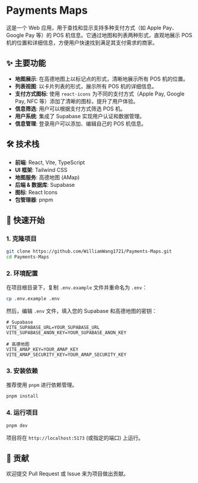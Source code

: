 # Payments Maps

这是一个 Web 应用，用于查找和显示支持多种支付方式（如 Apple Pay、Google Pay 等）的 POS 机信息。它通过地图和列表两种形式，直观地展示 POS 机的位置和详细信息，方便用户快速找到满足其支付需求的商家。

## ✨ 主要功能

- **地图展示**: 在高德地图上以标记点的形式，清晰地展示所有 POS 机的位置。
- **列表视图**: 以卡片列表的形式，展示所有 POS 机的详细信息。
- **支付方式图标**: 使用 `react-icons` 为不同的支付方式（Apple Pay, Google Pay, NFC 等）添加了清晰的图标，提升了用户体验。
- **信息筛选**: 用户可以根据支付方式筛选 POS 机。
- **用户系统**: 集成了 Supabase 实现用户认证和数据管理。
- **信息管理**: 登录用户可以添加、编辑自己的 POS 机信息。

## 🛠️ 技术栈

- **前端**: React, Vite, TypeScript
- **UI 框架**: Tailwind CSS
- **地图服务**: 高德地图 (AMap)
- **后端 & 数据库**: Supabase
- **图标**: React Icons
- **包管理器**: pnpm

## 🚀 快速开始

### 1. 克隆项目

```bash
git clone https://github.com/WilliamWang1721/Payments-Maps.git
cd Payments-Maps
```

### 2. 环境配置

在项目根目录下，复制 `.env.example` 文件并重命名为 `.env`：

```bash
cp .env.example .env
```

然后，编辑 `.env` 文件，填入您的 Supabase 和高德地图的密钥：

```
# Supabase
VITE_SUPABASE_URL=YOUR_SUPABASE_URL
VITE_SUPABASE_ANON_KEY=YOUR_SUPABASE_ANON_KEY

# 高德地图
VITE_AMAP_KEY=YOUR_AMAP_KEY
VITE_AMAP_SECURITY_KEY=YOUR_AMAP_SECURITY_KEY
```

### 3. 安装依赖

推荐使用 `pnpm` 进行依赖管理。

```bash
pnpm install
```

### 4. 运行项目

```bash
pnpm dev
```

项目将在 `http://localhost:5173` (或指定的端口) 上运行。

## 🤝 贡献

欢迎提交 Pull Request 或 Issue 来为项目做出贡献。
